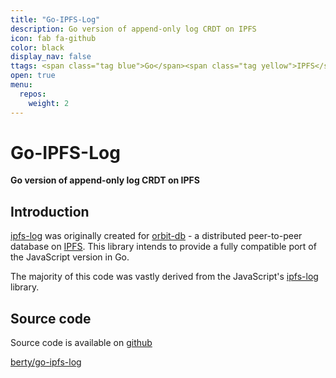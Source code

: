 ```yaml
---
title: "Go-IPFS-Log"
description: Go version of append-only log CRDT on IPFS
icon: fab fa-github
color: black
display_nav: false
ttags: <span class="tag blue">Go</span><span class="tag yellow">IPFS</span><span class="tag blue">Libp2p</span><span class="tag pink">CRDT</span>
open: true
menu:
  repos:
    weight: 2
---
```


# Go-IPFS-Log

**Go version of append-only log CRDT on IPFS**

## Introduction

[ipfs-log](https://github.com/orbitdb/ipfs-log/) was originally created for [orbit-db](https://github.com/orbitdb/orbit-db) - a distributed peer-to-peer database on [IPFS](https://github.com/ipfs/ipfs). This library intends to provide a fully compatible port of the JavaScript version in Go.

The majority of this code was vastly derived from the JavaScript's [ipfs-log](https://github.com/orbitdb/ipfs-log) library.

## Source code
Source code is available on [github](https://github.com/berty/go-ipfs-log)

<a class="btn btn-bty btn-grack" href="https://github.com/berty/go-ipfs-log"><i class="fab fa-github"></i>berty/go-ipfs-log</a>
